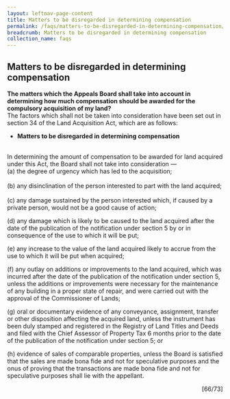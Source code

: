 ```yaml
---
layout: leftnav-page-content
title: Matters to be disregarded in determining compensation
permalink: /faqs/matters-to-be-disregarded-in-determining-compensation/
breadcrumb: Matters to be disregarded in determining compensation
collection_name: faqs
---
```


Matters to be disregarded in determining compensation
---
**The matters which the Appeals Board shall take into account in determining how much compensation should be awarded for the compulsory acquisition of my land?**
<br>
The factors which shall not be taken into consideration have been set out in section 34 of the Land Acquisition Act, which are as follows:
<br>

  * **Matters to be disregarded in determining compensation**
   <br>
   In determining the amount of compensation to be awarded for land acquired under this Act, the Board shall not take into consideration —
<br>
   (a)     the degree of urgency which has led to the acquisition; <br> <br>
   (b)    any disinclination of the person interested to part with the land acquired; <br> <br>  
   (c)    any damage sustained by the person interested which, if caused by a private person, would not be a good cause of action; <br>
   
   (d)   any damage which is likely to be caused to the land acquired after the date of the publication of the notification under section 5 by or in consequence of the use to which it will be put;
<br>
   
   (e)  any increase to the value of the land acquired likely to accrue from the use to which it will be put when acquired;
<br>
   
   (f)    any outlay on additions or improvements to the land acquired, which was incurred after the date of the publication of the notification under section 5, unless the additions or improvements were necessary for the maintenance of any building in a proper state of repair, and were carried out with the approval of the Commissioner of Lands;
<br>
   
   (g) oral or documentary evidence of any conveyance, assignment, transfer or other disposition affecting the acquired land, unless the instrument has been duly stamped and registered in the Registry of Land Titles and Deeds and filed with the Chief Assessor of Property Tax 6 months prior to the date of the publication of the notification under section 5; or
<br>
   
   (h)   evidence of sales of comparable properties, unless the Board is satisfied that the sales are made bona fide and not for speculative purposes and the onus of proving that the transactions are made bona fide and not for speculative purposes shall lie with the appellant.

<div style="text-align: right"> [66/73] </div>
